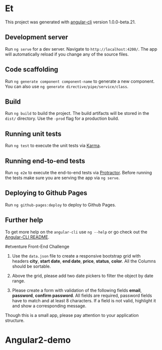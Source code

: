 # Et

This project was generated with [angular-cli](https://github.com/angular/angular-cli) version 1.0.0-beta.21.

## Development server
Run `ng serve` for a dev server. Navigate to `http://localhost:4200/`. The app will automatically reload if you change any of the source files.

## Code scaffolding

Run `ng generate component component-name` to generate a new component. You can also use `ng generate directive/pipe/service/class`.

## Build

Run `ng build` to build the project. The build artifacts will be stored in the `dist/` directory. Use the `-prod` flag for a production build.

## Running unit tests

Run `ng test` to execute the unit tests via [Karma](https://karma-runner.github.io).

## Running end-to-end tests

Run `ng e2e` to execute the end-to-end tests via [Protractor](http://www.protractortest.org/).
Before running the tests make sure you are serving the app via `ng serve`.

## Deploying to Github Pages

Run `ng github-pages:deploy` to deploy to Github Pages.

## Further help

To get more help on the `angular-cli` use `ng --help` or go check out the [Angular-CLI README](https://github.com/angular/angular-cli/blob/master/README.md).


#etventure Front-End Challenge

1. Use the `data.json` file to create a responsive bootstrap grid with headers **city**, **start date**, **end date**, **price**, **status**, **color**.  All the Columns should be sortable.  

2. Above the grid, please add two date pickers to filter the object by date range.

3. Please create a form with validation of the following fields **email**, **password**, **confirm password**. All fields are required, password fields have to match and at least 8 characters. If a field is not valid, highlight it and show a corresponding message.

Though this is a small app, please pay attention to your application structure.




# Angular2-demo
